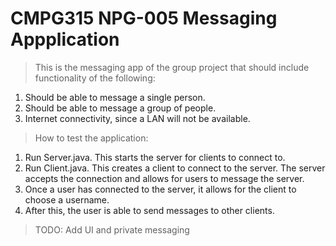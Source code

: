 # CMPG315 NPG-005 Messaging Appplication

> This is the messaging app of the group project that should include functionality of the following:
1. Should be able to message a single person.
2. Should be able to message a group of people.
3. Internet connectivity, since a LAN will not be available.


> How to test the application:
1. Run Server.java. This starts the server for clients to connect to.
2. Run Client.java. This creates a client to connect to the server. The server accepts the connection and allows for users to message the server.
3. Once a user has connected to the server, it allows for the client to choose a username. 
4. After this, the user is able to send messages to other clients. 

> TODO: Add UI and private messaging